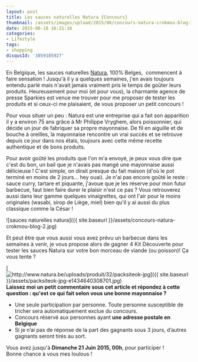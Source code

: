 ```yaml
---
layout: post
title: Les sauces naturelles Natura {Concours}
thumbnail: /assets/images/upload/2015/06/concours-natura-crokmou-blog-1.jpg
date: 2015-06-18 16:21:16
categories: 
- Lifestyle
tags: 
- shopping
disqusId: '3859185927'
---
```


En Belgique, les sauces naturelles [Natura](http://www.natura.be), 100% Belges,  commencent à faire sensation ! Jusqu'à il y a quelques semaines, j'en avais toujours entendu parlé mais n'avait jamais vraiment pris le temps de goûter leurs produits. Heureusement pour moi (et pour vous), la charmante agence de presse Sparkies est venue me trouver pour me proposer de tester les produits et si ceux-ci me plaisaient, de vous proposer un petit concours !

Pour vous situer un peu : Natura est une entreprise qui a fait son apparition il y a environ 75 ans grâce à Mr Philippe Vryghem, alors poissonnier, qui décide un jour de fabriquer sa propre mayonnaise. De fil en aiguille et de bouche à oreilles, la mayonnaise rencontre un vrai succès et se retrouve depuis ce jour dans nos étals, toujours avec cette même recette authentique et de bons produits.

Pour avoir goûté les produits que l'on m'a envoyé, je peux vous dire que c'est du bon, un bail que je n'avais pas mangé une mayonnaise aussi délicieuse ! C'est simple, on dirait presque du fait maison (d'où le pot terminé en moins de 2 jours... hey ouai). Je n'ai pas encore goûté le reste : sauce curry, tartare et piquante, j'avoue que je les réserve pour mon futur barbecue, faut bien faire durer le plaisir n'est ce pas ? Vous retrouverez aussi dans leur gamme quelques vinaigrettes, qui ont l'air pour le moins originales (wasabi, sirop de Liège, miel) bien qu'il y ai aussi du plus classique comme la César !

![sauces naturelles natura]({{ site.baseurl }}/assets/concours-natura-crokmou-blog-2.jpg)

Et peut être que vous aussi vous avez prévu un barbecue dans les semaines à venir, je vous propose alors de gagner 4 Kit Découverte pour tester les sauces Natura sur votre bon morceau de viande (ou poisson)! Ça vous tente ?

[![http://www.natura.be/uploads/produit/32/packsiteok-jpg]({{ site.baseurl }}/assets/packsiteok-jpg-e1434640308701.jpg)](http://www.crokmou.com/wp-content/uploads/2015/06/packsiteok-jpg-e1434640308701.jpg)**Laissez moi un petit commentaire sous cet article et répondez à cette question : qu'est ce qui fait selon vous une bonne mayonnaise ?**

*   Une seule participation par personne. Toute personne susceptible de tricher sera automatiquement exclue du concours.
*   Concours réservé aux personnes ayant **une adresse postale en Belgique**
*   Si je n’ai pas de réponse de la part des gagnants sous 3 jours, d’autres gagnants seront tirés au sort.

Vous avez jusqu'à **Dimanche 21 Juin 2015, 00h**, pour participer !  
Bonne chance à vous mes loulous !